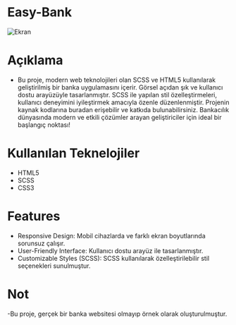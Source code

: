 # Easy-Bank
![Ekran](https://github.com/rumeysabaysal/Easy-Bank/assets/147662934/5319e7bc-d70d-4c99-8278-caf85c90f35f)


# Açıklama

- Bu proje, modern web teknolojileri olan SCSS ve HTML5 kullanılarak geliştirilmiş bir banka uygulamasını içerir. Görsel açıdan şık ve kullanıcı dostu arayüzüyle tasarlanmıştır. SCSS ile yapılan stil özelleştirmeleri, kullanıcı deneyimini iyileştirmek amacıyla özenle düzenlenmiştir. Projenin kaynak kodlarına buradan erişebilir ve katkıda bulunabilirsiniz. Bankacılık dünyasında modern ve etkili çözümler arayan geliştiriciler için ideal bir başlangıç noktası!

# Kullanılan Teknelojiler

- HTML5
- SCSS
- CSS3

# Features

- Responsive Design: Mobil cihazlarda ve farklı ekran boyutlarında sorunsuz çalışır.
- User-Friendly Interface: Kullanıcı dostu arayüz ile tasarlanmıştır.
- Customizable Styles (SCSS): SCSS kullanılarak özelleştirilebilir stil seçenekleri sunulmuştur.

# Not

-Bu proje, gerçek bir banka websitesi olmayıp örnek olarak oluşturulmuştur.
